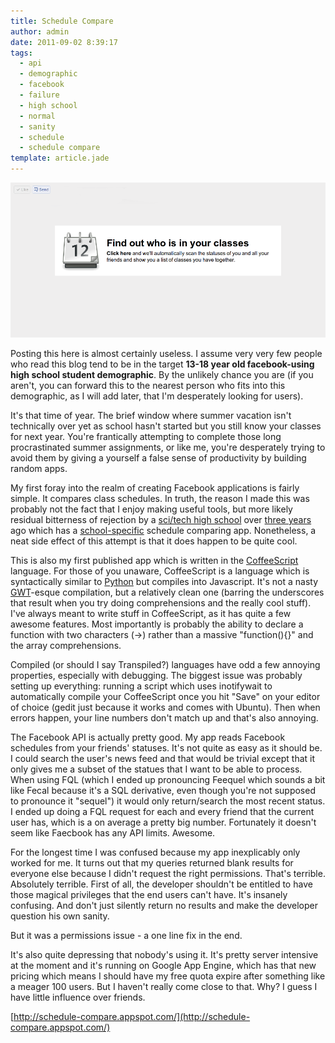 ```yaml
---
title: Schedule Compare
author: admin
date: 2011-09-02 8:39:17
tags: 
  - api
  - demographic
  - facebook
  - failure
  - high school
  - normal
  - sanity
  - schedule
  - schedule compare
template: article.jade
---
```


[![](Schedule-Compare1.png "Schedule Compare")](Schedule-Compare1.png)

Posting this here is almost certainly useless. I assume very very few people who read this blog tend to be in the target **13-18 year old facebook-using high school student demographic**. By the unlikely chance you are (if you aren't, you can forward this to the nearest person who fits into this demographic, as I will add later, that I'm desperately looking for users).

It's that time of year. The brief window where summer vacation isn't technically over yet as school hasn't started but you still know your classes for next year. You're frantically attempting to complete those long procrastinated summer assignments, or like me, you're desperately trying to avoid them by giving a yourself a false sense of productivity by building random apps.

My first foray into the realm of creating Facebook applications is fairly simple. It compares class schedules. In truth, the reason I made this was probably not the fact that I enjoy making useful tools, but more likely residual bitterness of rejection by a [sci/tech high school](http://tjhsst.edu/) over [three years](2009/01/i-fail/) ago which has a [school-specific](http://jeffsweb.net/scheduler/) schedule comparing app. Nonetheless, a neat side effect of this attempt is that it does happen to be quite cool.

This is also my first published app which is written in the [CoffeeScript](http://jashkenas.github.com/coffee-script/) language. For those of you unaware, CoffeeScript is a language which is syntactically similar to [Python](http://python.org/) but compiles into Javascript. It's not a nasty [GWT](http://code.google.com/webtoolkit/)-esque compilation, but a relatively clean one (barring the underscores that result when you try doing comprehensions and the really cool stuff). I've always meant to write stuff in CoffeeScript, as it has quite a few awesome features. Most importantly is probably the ability to declare a function with two characters (-&gt;) rather than a massive "function(){}" and the array comprehensions.

Compiled (or should I say Transpiled?) languages have odd a few annoying properties, especially with debugging. The biggest issue was probably setting up everything: running a script which uses inotifywait to automatically compile your CoffeeScript once you hit "Save" on your editor of choice (gedit just because it works and comes with Ubuntu). Then when errors happen, your line numbers don't match up and that's also annoying.

The Facebook API is actually pretty good. My app reads Facebook schedules from your friends' statuses. It's not quite as easy as it should be. I could search the user's news feed and that would be trivial except that it only gives me a subset of the statues that I want to be able to process. When using FQL (which I ended up pronouncing Feequel which sounds a bit like Fecal because it's a SQL derivative, even though you're not supposed to pronounce it "sequel") it would only return/search the most recent status. I ended up doing a FQL request for each and every friend that the current user has, which is a on average a pretty big number. Fortunately it doesn't seem like Faecbook has any API limits. Awesome.

For the longest time I was confused because my app inexplicably only worked for me. It turns out that my queries returned blank results for everyone else because I didn't request the right permissions. That's terrible. Absolutely terrible. First of all, the developer shouldn't be entitled to have those magical privileges that the end users can't have. It's insanely confusing. And don't just silently return no results and make the developer question his own sanity.

But it was a permissions issue - a one line fix in the end.

It's also quite depressing that nobody's using it. It's pretty server intensive at the moment and it's running on Google App Engine, which has that new pricing which means I should have my free quota expire after something like a meager 100 users. But I haven't really come close to that. Why? I guess I have little influence over friends.

[http://schedule-compare.appspot.com/](http://schedule-compare.appspot.com/)

